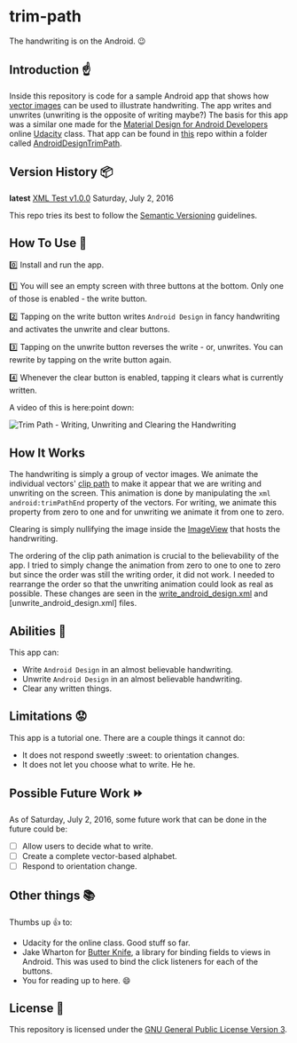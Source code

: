 # trim-path

The handwriting is on the Android. :wink:

## Introduction :point_up:

Inside this repository is code for a sample Android app that shows how [vector images](link) can be used to illustrate handwriting. The app writes and unwrites (unwriting is the opposite of writing maybe?) The basis for this app was a similar one made for the [Material Design for Android Developers](https://www.udacity.com/course/material-design-for-android-developers--ud862) online [Udacity](https://www.udacity.com/) class. That app can be found in [this](https://github.com/udacity/ud862-samples) repo within a folder called [AndroidDesignTrimPath](https://github.com/udacity/ud862-samples/tree/master/AndroidDesignTrimPath).

## Version History :package:

**latest** 	[XML Test v1.0.0](https://github.com/joshua-kairu/xml-test/releases/download/v1.0/XML-Test-v1.0.0.apk) 	Saturday, July 2, 2016

This repo tries its best to follow the [Semantic Versioning](http://semver.org/) guidelines.

## How To Use :wrench:

:zero: Install and run the app.

:one: You will see an empty screen with three buttons at the bottom. Only one of those is enabled - the write button.

:two: Tapping on the write button writes `Android Design` in fancy handwriting and activates the unwrite and clear buttons.

:three: Tapping on the unwrite button reverses the write - or, unwrites. You can rewrite by tapping on the write button again.

:four: Whenever the clear button is enabled, tapping it clears what is currently written.

A video of this is here:point down:

![Trim Path - Writing, Unwriting and Clearing the Handwriting](/run/media/joshua/DATA/Documents/Coding/Android/AndroidStudioProjects/udacity-0-material-design-class-code-samples/trim-path/screen-records/trim-path-2016-07-01-140001.gif) 

## How It Works

The handwriting is simply a group of vector images. We animate the individual vectors' [clip path](link) to make it appear that we are writing and unwriting on the screen. This animation is done by manipulating the `xml android:trimPathEnd` property of the vectors. For writing, we animate this property from zero to one and for unwriting we animate it from one to zero.  

Clearing is simply nullifying the image inside the [ImageView](link) that hosts the handrwriting.

The ordering of the clip path animation is crucial to the believability of the app. I tried to simply change the animation from zero to one to one to zero but since the order was still the writing order, it did not work. I needed to rearrange the order so that the unwriting animation could look as real as possible. These changes are seen in the [write_android_design.xml](link) and [unwrite_android_design.xml] files.

## Abilities :muscle:

This app can:
* Write `Android Design` in an almost believable handwriting.
* Unwrite `Android Design` in an almost believable handwriting.
* Clear any written things.

## Limitations :worried:

This app is a tutorial one. There are a couple things it cannot do:
* It does not respond sweetly :sweet: to orientation changes.
* It does not let you choose what to write. He he.

## Possible Future Work :fast_forward:

As of Saturday, July 2, 2016, some future work that can be done in the future could be: 
- [ ] Allow users to decide what to write.
- [ ] Create a complete vector-based alphabet.
- [ ] Respond to orientation change.

## Other things :books:

Thumbs up :+1: to:
* Udacity for the online class. Good stuff so far.
* Jake Wharton for [Butter Knife](http://jakewharton.github.io/butterknife/), a library for binding fields to views in Android. This was used to bind the click listeners for each of the buttons.
* You for reading up to here. :smile:

## License :lock_with_ink_pen:

This repository is licensed under the [GNU General Public License Version 3](http://www.gnu.org/licenses/gpl-3.0.en.html).

